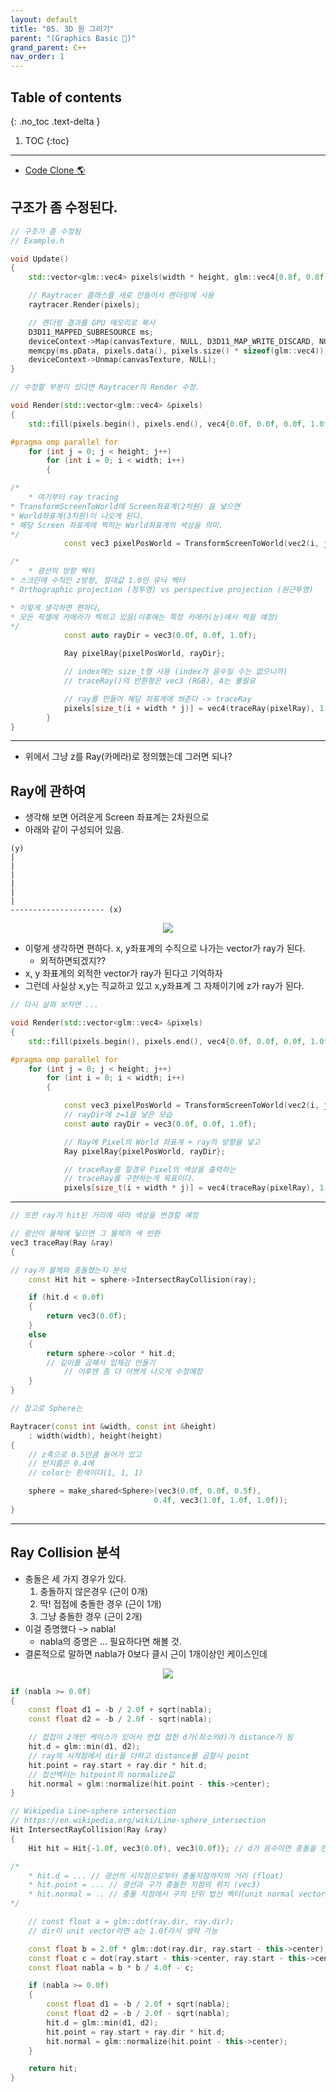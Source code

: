 ```yaml
---
layout: default
title: "05. 3D 원 그리기"
parent: "(Graphics Basic 🎡)"
grand_parent: C++
nav_order: 1
---
```


## Table of contents
{: .no_toc .text-delta }

1. TOC
{:toc}

---

* [Code Clone 🌎](https://github.com/EasyCoding-7/Dx11ExampleWithImgui/tree/9/07)

## 구조가 좀 수정된다.

```cpp
// 구조가 좀 수정됨
// Example.h

void Update()
{
    std::vector<glm::vec4> pixels(width * height, glm::vec4{0.8f, 0.8f, 0.8f, 1.0f});

    // Raytracer 클래스를 새로 만들어서 렌더링에 사용
    raytracer.Render(pixels);

    // 렌더링 결과를 GPU 메모리로 복사
    D3D11_MAPPED_SUBRESOURCE ms;
    deviceContext->Map(canvasTexture, NULL, D3D11_MAP_WRITE_DISCARD, NULL, &ms);
    memcpy(ms.pData, pixels.data(), pixels.size() * sizeof(glm::vec4));
    deviceContext->Unmap(canvasTexture, NULL);
}
```

```cpp
// 수정할 부분이 있다면 Raytracer의 Render 수정.

void Render(std::vector<glm::vec4> &pixels)
{
    std::fill(pixels.begin(), pixels.end(), vec4{0.0f, 0.0f, 0.0f, 1.0f});

#pragma omp parallel for
    for (int j = 0; j < height; j++)
        for (int i = 0; i < width; i++)
        {

/*
    * 여기부터 ray tracing
* TransformScreenToWorld에 Screen좌표계(2차원) 을 넣으면 
* World좌표계(3차원)이 나오게 된다.
* 해당 Screen 좌표계에 찍히는 World좌표계의 색상을 의미.
*/
            const vec3 pixelPosWorld = TransformScreenToWorld(vec2(i, j));

/*
    * 광선의 방향 벡터
* 스크린에 수직인 z방향, 절대값 1.0인 유닉 벡터
* Orthographic projection (정투영) vs perspective projection (원근투영)

* 이렇게 생각하면 편하다,
* 모든 픽셀에 카메라가 찍히고 있음(이후에는 특정 카메라(눈)에서 찍을 예정)
*/
            const auto rayDir = vec3(0.0f, 0.0f, 1.0f);

            Ray pixelRay{pixelPosWorld, rayDir};

            // index에는 size_t형 사용 (index가 음수일 수는 없으니까)
            // traceRay()의 반환형은 vec3 (RGB), A는 불필요

            // ray를 만들어 해당 좌표계에 쏴준다 -> traceRay
            pixels[size_t(i + width * j)] = vec4(traceRay(pixelRay), 1.0f);
        }
}
```

---

* 위에서 그냥 z를 Ray(카메라)로 정의했는데 그러면 되나?

## Ray에 관하여

* 생각해 보면 어려운게 Screen 좌표계는 2차원으로
* 아래와 같이 구성되어 있음.

```
(y)
|
|
|
|
|
|
--------------------- (x)
```

<p align="center">
  <img src="https://taehyungs-programming-blog.github.io/blog/assets/images/cpp/graphics/graphics-5-1.png"/>
</p>

* 이렇게 생각하면 편하다. x, y좌표계의 수직으로 나가는 vector가 ray가 된다.
    * 외적하면되겠지??
* x, y 좌표계의 외적한 vector가 ray가 된다고 기억하자
* 그런데 사실상 x,y는 직교하고 있고 x,y좌표계 그 자체이기에 z가 ray가 된다.

```cpp
// 다시 살펴 보자면 ...

void Render(std::vector<glm::vec4> &pixels)
{
    std::fill(pixels.begin(), pixels.end(), vec4{0.0f, 0.0f, 0.0f, 1.0f});

#pragma omp parallel for
    for (int j = 0; j < height; j++)
        for (int i = 0; i < width; i++)
        {

            const vec3 pixelPosWorld = TransformScreenToWorld(vec2(i, j));
            // rayDir에 z=1을 넣은 모습
            const auto rayDir = vec3(0.0f, 0.0f, 1.0f);

            // Ray에 Pixel의 World 좌표계 + ray의 방향을 넣고
            Ray pixelRay{pixelPosWorld, rayDir};

            // traceRay를 할경우 Pixel의 색상을 출력하는 
            // traceRay를 구현하는게 목표이다.
            pixels[size_t(i + width * j)] = vec4(traceRay(pixelRay), 1.0f);
```

---

```cpp
// 또한 ray가 hit된 거리에 따라 색상을 변경할 예정

// 광선이 물체에 닿으면 그 물체의 색 반환
vec3 traceRay(Ray &ray)
{

// ray가 물체와 충돌했는지 분석
    const Hit hit = sphere->IntersectRayCollision(ray);

    if (hit.d < 0.0f)
    {
        return vec3(0.0f);
    }
    else
    {
        return sphere->color * hit.d; 
        // 깊이를 곱해서 입체감 만들기
            // 이후엔 좀 더 이쁘게 나오게 수정예정
    }
}
```

```cpp
// 참고로 Sphere는

Raytracer(const int &width, const int &height)
    : width(width), height(height)
{
    // z축으로 0.5만큼 들어가 있고
    // 반지름은 0.4에
    // color는 흰색이다(1, 1, 1)

    sphere = make_shared<Sphere>(vec3(0.0f, 0.0f, 0.5f), 
                                0.4f, vec3(1.0f, 1.0f, 1.0f));
}
```

---

## Ray Collision 분석

* 충돌은 세 가지 경우가 있다.
    1. 충돌하지 않은경우 (근이 0개)
    2. 딱! 접접에 충돌한 경우 (근이 1개)
    3. 그냥 충돌한 경우 (근이 2개)
* 이걸 증명했다 -> nabla!
    * nabla의 증명은 ... 필요하다면 해볼 것.
* 결론적으로 말하면 nabla가 0보다 클시 근이 1개이상인 케이스인데

<p align="center">
  <img src="https://taehyungs-programming-blog.github.io/blog/assets/images/cpp/graphics/graphics-5-2.png"/>
</p>

```cpp
if (nabla >= 0.0f) 
{ 
    const float d1 = -b / 2.0f + sqrt(nabla); 
    const float d2 = -b / 2.0f - sqrt(nabla);

    // 접접이 2개인 케이스가 있어서 먼접 접한 d가(최소의d)가 distance가 됨 
    hit.d = glm::min(d1, d2);
    // ray의 시작점에서 dir을 더하고 distance를 곱할시 point 
    hit.point = ray.start + ray.dir * hit.d;
    // 접선벡터는 hitpoint의 normalize값 
    hit.normal = glm::normalize(hit.point - this->center); 
}
```

```cpp
// Wikipedia Line–sphere intersection
// https://en.wikipedia.org/wiki/Line-sphere_intersection
Hit IntersectRayCollision(Ray &ray)
{
    Hit hit = Hit{-1.0f, vec3(0.0f), vec3(0.0f)}; // d가 음수이면 충돌을 안한 것으로 가정

/*
    * hit.d = ... // 광선의 시작점으로부터 충돌지점까지의 거리 (float)
    * hit.point = ... // 광선과 구가 충돌한 지점의 위치 (vec3)
    * hit.normal = .. // 충돌 지점에서 구의 단위 법선 벡터(unit normal vector)
*/

    // const float a = glm::dot(ray.dir, ray.dir); 
    // dir이 unit vector라면 a는 1.0f라서 생략 가능

    const float b = 2.0f * glm::dot(ray.dir, ray.start - this->center);
    const float c = dot(ray.start - this->center, ray.start - this->center) - this->radius * this->radius;
    const float nabla = b * b / 4.0f - c;

    if (nabla >= 0.0f)
    {
        const float d1 = -b / 2.0f + sqrt(nabla);
        const float d2 = -b / 2.0f - sqrt(nabla);
        hit.d = glm::min(d1, d2);
        hit.point = ray.start + ray.dir * hit.d;
        hit.normal = glm::normalize(hit.point - this->center);
    }

    return hit;
}
```

